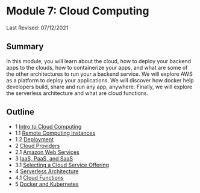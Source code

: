 # Module 7: Cloud Computing

Last Revised: 07/12/2021

## Summary

In this module, you will learn about the cloud, how to deploy your backend apps to the clouds, how to containerize your apps, and what are some of the other architectures to run your a backend service. We will explore AWS as a platform to deploy your applications. We will discover how docker help developers build, share and run any app, anywhere. Finally, we will explore the serverless architecture and what are cloud functions.

## Outline

- 1 [Intro to Cloud Computing](./r1-intro-to-cloud-computing/README.md)
- 1.1 [Remote Computing Instances](./r1.1-remote-computing-instances/README.md)
- 1.2 [Deployment](./r1.2-deployment/README.md)
- 2 [Cloud Providers](./r2-cloud-providers/README.md)
- 2.1 [Amazon Web Services](./r2.1-aws/README.md)
- 3 [IaaS, PaaS, and SaaS](./r3-iaas-paas-saas/README.md)
- 3.1 [Selecting a Cloud Service Offering](./r3.1-selecting-cloud-service-offering/README.md)
- 4 [Serverless Architecture](./r4-serverless-architecture/README.md)
- 4.1 [Cloud Functions](./r4.1-cloud-functions/README.md)
- 5 [Docker and Kubernetes](./r5-docker-and-k8/README.md)
